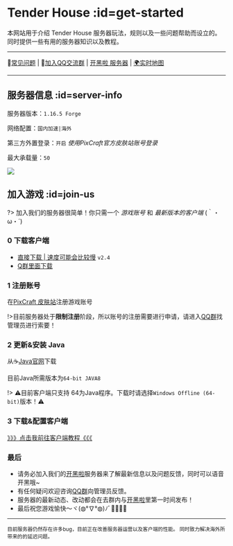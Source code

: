[homepage]: https://mc.pixmeow.com
[dynmap]: https://mc.pixmeow.com/burnsky
[qqgroup]: https://jq.qq.com/?_wv=1027&k=t7GbS4p6
[kaiheila]: https://kaihei.co/bPw8sV
[downloadpage]: https://mc.pixmeow.com/user
[skin]: https://mc.pixmeow.cn/
[java]: https://www.java.com/en/download/manual.jsp
[faq]: /welcome/faq.md
[client]: /welcome/client.md
[map]: https://mc.pixmoew.com/burnsky

# Tender House :id=get-started

本网站用于介绍 Tender House 服务器玩法，规则以及一些问题帮助而设立的。同时提供一些有用的服务器知识以及教程。

----

📖[常见问题][faq] | 🐧[加入QQ交流群][qqgroup] | [开黑啦 服务器][kaiheila] | [🌍实时地图][map]

----

## 服务器信息 :id=server-info

服务器版本：`1.16.5 Forge`

网络配置：`国内加速|海外`

第三方外置登录：`开启` *使用PixCraft官方皮肤站账号登录*

最大承载量：`50`

<a href="https://mc.pixmeow.com" target="_blank"><img src="https://tietu.mcstatus.cn/banner/default/340/blue/2.jpg"></a>

## 加入游戏 :id=join-us

?> 加入我们的服务器很简单！你只需一个 *游戏账号* 和 *最新版本的客户端* (｀・ω・´)


### 0 下载客户端

- [直接下载 | 速度可能会比较慢](https://uploader.pixmeow.com/qxtsw5kbxb5y.zip) `v2.4`
- [Q群里面下载][qqgroup]

### 1 注册账号

在[PixCraft 皮肤站][skin]注册游戏账号

!>目前服务器处于**限制注册**阶段，所以账号的注册需要进行申请，请进入[QQ群][qqgroup]找管理员进行索要！

### 2 更新&安装 Java

从☕️[Java官网][java]下载

目前Java所需版本为`64-bit JAVA8`

!> ⚠️目前客户端只支持 64为Java程序。下载时请选择`Windows Offline (64-bit)`版本！⚠️

### 3 下载&配置客户端

[》》》点击我前往客户端教程《《《][client]                               

### 最后

- 请务必加入我们的[开黑啦][kaiheila]服务器来了解最新信息以及问题反馈，同时可以语音开黑哦~
- 有任何疑问欢迎咨询[QQ群][qqgroup]向管理员反馈。
- 服务器的最新动态、改动都会在去群内与[开黑啦][kaiheila]里第一时间发布！
- 最后祝您游戏愉快～ヾ(◍°∇°◍)ﾉﾞ🎉🎊🎉🎊

----

<small>目前服务器仍然存在许多bug，目前正在改善服务器运营以及客户端的性能。 同时致力解决海外所带来的的延迟问题。</small>